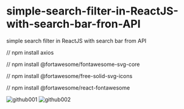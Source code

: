 # simple-search-filter-in-ReactJS-with-search-bar-fron-API
simple search filter in ReactJS with search bar from API


// npm install axios

// npm install @fortawesome/fontawesome-svg-core

// npm install @fortawesome/free-solid-svg-icons

// npm install @fortawesome/react-fontawesome

![github001](https://user-images.githubusercontent.com/73035495/204144290-7eeed0b3-d4cf-4a9b-b908-5082e6890746.jpg)
![github002](https://user-images.githubusercontent.com/73035495/204144303-d7577e5b-5e3c-483b-b1dd-d5a9e99ca89a.jpg)
